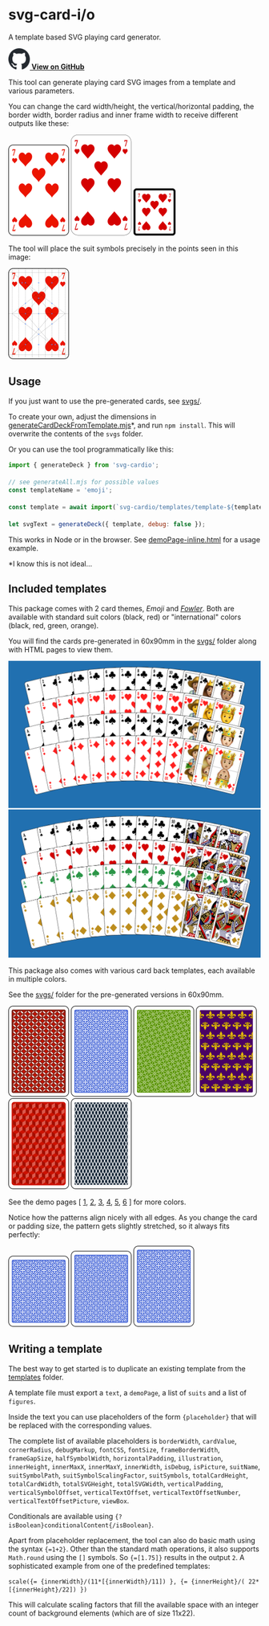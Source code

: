 # svg-card-i/o

A template based SVG playing card generator.

[**<img style="height: 3em;" src="https://raw.githubusercontent.com/ThomasR/Skatalysator/main/ui/svg-cardio/docs/github-mark.svg" alt="github logo"> View on GitHub**](https://github.com/ThomasR/Skatalysator/blob/main/ui/svg-cardio/)

This tool can generate playing card SVG images from a template and various parameters.

You can change the card width/height, the vertical/horizontal padding, the border width, border radius and inner frame width to receive different outputs like these:

![7 of hearts, default](https://raw.githubusercontent.com/ThomasR/Skatalysator/main/ui/svg-cardio/docs/hearts-7.svg)
![7 of hearts, large](https://raw.githubusercontent.com/ThomasR/Skatalysator/main/ui/svg-cardio/docs/hearts-7-large.svg)
![7 of hearts, mini](https://raw.githubusercontent.com/ThomasR/Skatalysator/main/ui/svg-cardio/docs/hearts-7-mini.svg)

The tool will place the suit symbols precisely in the points seen in this image:

![diagram of calculated intersection points](https://raw.githubusercontent.com/ThomasR/Skatalysator/main/ui/svg-cardio/docs/hearts-7-debug.svg)

## Usage

If you just want to use the pre-generated cards, see [svgs/](https://github.com/ThomasR/Skatalysator/tree/gh-pages/ui/svg-cardio/svgs).

To create your own, adjust the dimensions in [generateCardDeckFromTemplate.mjs](./generator/generateCardDeckFromTemplate.mjs)*, and run `npm install`. This will overwrite the contents of the `svgs` folder.

Or you can use the tool programmatically like this:

```js
import { generateDeck } from 'svg-cardio';

// see generateAll.mjs for possible values
const templateName = 'emoji';

const template = await import(`svg-cardio/templates/template-${templateName}`);

let svgText = generateDeck({ template, debug: false });
```

This works in Node or in the browser. See [demoPage-inline.html](https://thomasr.github.io/Skatalysator/ui/svg-cardio/demoPage-inline.html) for a usage example.


*I know this is not ideal…

## Included templates

This package comes with 2 card themes, _Emoji_ and _[Fowler](https://tekeye.uk/playing_cards/svg-playing-cards)_. Both are available with standard suit colors (black, red) or "international" colors (black, red, green, orange).

You will find the cards pre-generated in 60x90mm in the [svgs/](https://github.com/ThomasR/Skatalysator/tree/gh-pages/ui/svg-cardio/svgs) folder along with HTML pages to view them.

![Emoji card deck](https://raw.githubusercontent.com/ThomasR/Skatalysator/main/ui/svg-cardio/docs/emoji-deck.png)
![Fowler](https://raw.githubusercontent.com/ThomasR/Skatalysator/main/ui/svg-cardio/docs/tekeye-deck.png)


This package also comes with various card back templates, each available in multiple colors.

See the [svgs/](https://github.com/ThomasR/Skatalysator/tree/gh-pages/ui/svg-cardio/svgs) folder for the pre-generated versions in 60x90mm. 

![Red card back with circles pattern](https://raw.githubusercontent.com/ThomasR/Skatalysator/main/ui/svg-cardio/docs/back-circles-red.svg)
![Blue card back with circles pattern](https://raw.githubusercontent.com/ThomasR/Skatalysator/main/ui/svg-cardio/docs/back-circles2-blue.svg)
![Green card back with interconnected pattern](https://raw.githubusercontent.com/ThomasR/Skatalysator/main/ui/svg-cardio/docs/back-interconnected-green.svg)
![Purple card back with fleur de lis pattern](https://raw.githubusercontent.com/ThomasR/Skatalysator/main/ui/svg-cardio/docs/back-fleur-purple.svg)
![Red card back with cube pattern](https://raw.githubusercontent.com/ThomasR/Skatalysator/main/ui/svg-cardio/docs/back-cubes-red.svg)
![Black card back with lozenges pattern](https://raw.githubusercontent.com/ThomasR/Skatalysator/main/ui/svg-cardio/docs/back-lozenges-black.svg)

See the demo pages &#x005B; [1](https://thomasr.github.io/Skatalysator/ui/svg-cardio/svgs/back-circles/back.html), [2](https://thomasr.github.io/Skatalysator/ui/svg-cardio/svgs/back-circles2/back.html), [3](https://thomasr.github.io/Skatalysator/ui/svg-cardio/svgs/back-interconnected/back.html), [4](https://thomasr.github.io/Skatalysator/ui/svg-cardio/svgs/back-fleur/back-purple.html), [5](https://thomasr.github.io/Skatalysator/ui/svg-cardio/svgs/back-cubes/back.html), [6](https://thomasr.github.io/Skatalysator/ui/svg-cardio/svgs/back-lozenges/back.html) &#x005D; for more colors.

Notice how the patterns align nicely with all edges. As you change the card or padding size, the pattern gets slightly stretched, so it always fits perfectly:

![Blue circle pattern, stretched](https://raw.githubusercontent.com/ThomasR/Skatalysator/main/ui/svg-cardio/docs/back-circles2-blue-small.svg)
![Blue circle pattern, stretched](https://raw.githubusercontent.com/ThomasR/Skatalysator/main/ui/svg-cardio/docs/back-circles2-medium.svg)
![Blue circle pattern, stretched](https://raw.githubusercontent.com/ThomasR/Skatalysator/main/ui/svg-cardio/docs/back-circles2-large.svg)

## Writing a template

The best way to get started is to duplicate an existing template from the [templates](./templates) folder.

A template file must export a `text`, a `demoPage`, a list of `suits` and a list of `figures`.

Inside the text you can use placeholders of the form `{placeholder}` that will be replaced with the corresponding values.

The complete list of available placeholders is   `borderWidth`,
  `cardValue`, `cornerRadius`, `debugMarkup`, `fontCSS`, `fontSize`, `frameBorderWidth`, `frameGapSize`, `halfSymbolWidth`, `horizontalPadding`, `illustration`, `innerHeight`, `innerMaxX`, `innerMaxY`, `innerWidth`, `isDebug`, `isPicture`, `suitName`, `suitSymbolPath`, `suitSymbolScalingFactor`, `suitSymbols`, `totalCardHeight`, `totalCardWidth`, `totalSVGHeight`, `totalSVGWidth`, `verticalPadding`, `verticalSymbolOffset`, `verticalTextOffset`, `verticalTextOffsetNumber`, `verticalTextOffsetPicture`, `viewBox`.

Conditionals are available using `{?isBoolean}conditionalContent{/isBoolean}`.

Apart from placeholder replacement,  the tool can also do basic math using the syntax `{=1+2}`. Other than the standard math operations, it also supports `Math.round` using the `[]` symbols. So `{=[1.75]}` results in the output `2`. A sophisticated example from one of the predefined templates:
```
scale({= {innerWidth}/(11*[{innerWidth}/11]) }, {= {innerHeight}/( 22*[{innerHeight}/22]) })
```
This will calculate scaling factors that fill the available space with an integer count of background elements (which are of size 11x22).
